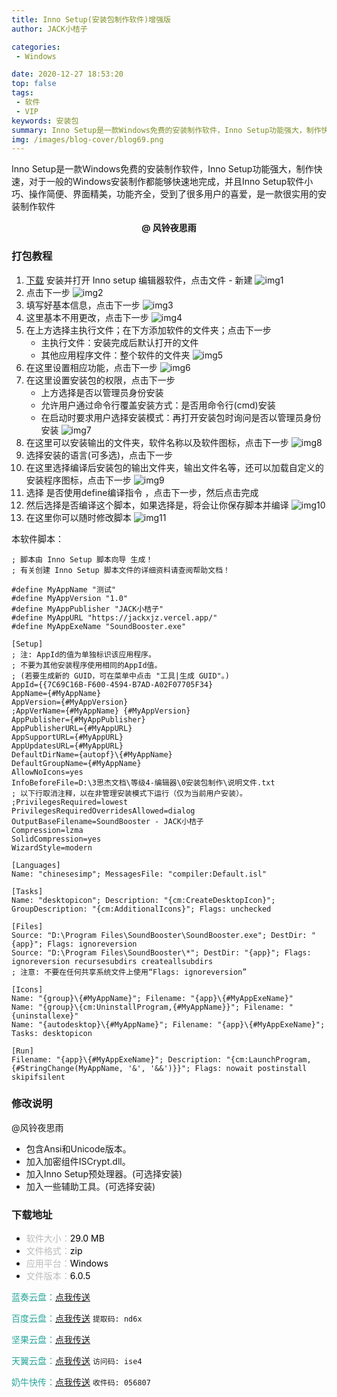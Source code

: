 ```yaml
---
title: Inno Setup(安装包制作软件)增强版
author: JACK小桔子

categories: 
 - Windows

date: 2020-12-27 18:53:20
top: false
tags: 
 - 软件
 - VIP
keywords: 安装包
summary: Inno Setup是一款Windows免费的安装制作软件，Inno Setup功能强大，制作快速，对于一般的Windows安装制作都能够快速地完成，并且Inno Setup软件小巧、操作简便、界面精美，功能齐全，受到了很多用户的喜爱，是一款很实用的安装制作软件
img: /images/blog-cover/blog69.png
---
```

Inno Setup是一款Windows免费的安装制作软件，Inno Setup功能强大，制作快速，对于一般的Windows安装制作都能够快速地完成，并且Inno Setup软件小巧、操作简便、界面精美，功能齐全，受到了很多用户的喜爱，是一款很实用的安装制作软件

**<center>@ 风铃夜思雨</center>**

### 打包教程
1. [下载](/2020/12/27/blog69/#下载地址) 安装并打开 Inno setup 编辑器软件，点击文件 - 新建
![img1](/images/blog/blog69/img1.png "© JACK小桔子")
2. 点击下一步
![img2](/images/blog/blog69/img2.png "© JACK小桔子")
3. 填写好基本信息，点击下一步
![img3](/images/blog/blog69/img3.png "© JACK小桔子")
4. 这里基本不用更改，点击下一步
![img4](/images/blog/blog69/img4.png "© JACK小桔子")
5. 在上方选择主执行文件；在下方添加软件的文件夹；点击下一步
    * 主执行文件：安装完成后默认打开的文件
    * 其他应用程序文件：整个软件的文件夹
![img5](/images/blog/blog69/img5.png "© JACK小桔子")
6. 在这里设置相应功能，点击下一步
![img6](/images/blog/blog69/img6.png "© JACK小桔子")
7. 在这里设置安装包的权限，点击下一步
    * 上方选择是否以管理员身份安装
    * 允许用户通过命令行覆盖安装方式：是否用命令行(cmd)安装
    * 在启动时要求用户选择安装模式：再打开安装包时询问是否以管理员身份安装
![img7](/images/blog/blog69/img7.png "© JACK小桔子")
8. 在这里可以安装输出的文件夹，软件名称以及软件图标，点击下一步
![img8](/images/blog/blog69/img8.png "© JACK小桔子")
9. 选择安装的语言(可多选)，点击下一步
10. 在这里选择编译后安装包的输出文件夹，输出文件名等，还可以加载自定义的安装程序图标，点击下一步
![img9](/images/blog/blog69/img9.png "© JACK小桔子")
11. 选择 是否使用define编译指令 ，点击下一步，然后点击完成
12. 然后选择是否编译这个脚本，如果选择是，将会让你保存脚本并编译
![img10](/images/blog/blog69/img10.png "© JACK小桔子")
13. 在这里你可以随时修改脚本
![img11](/images/blog/blog69/img11.png "© JACK小桔子")

本软件脚本：
```iss
; 脚本由 Inno Setup 脚本向导 生成！
; 有关创建 Inno Setup 脚本文件的详细资料请查阅帮助文档！

#define MyAppName "测试"
#define MyAppVersion "1.0"
#define MyAppPublisher "JACK小桔子"
#define MyAppURL "https://jackxjz.vercel.app/"
#define MyAppExeName "SoundBooster.exe"

[Setup]
; 注: AppId的值为单独标识该应用程序。
; 不要为其他安装程序使用相同的AppId值。
; (若要生成新的 GUID，可在菜单中点击 "工具|生成 GUID"。)
AppId={{7C69C16B-F600-4594-B7AD-A02F07705F34}
AppName={#MyAppName}
AppVersion={#MyAppVersion}
;AppVerName={#MyAppName} {#MyAppVersion}
AppPublisher={#MyAppPublisher}
AppPublisherURL={#MyAppURL}
AppSupportURL={#MyAppURL}
AppUpdatesURL={#MyAppURL}
DefaultDirName={autopf}\{#MyAppName}
DefaultGroupName={#MyAppName}
AllowNoIcons=yes
InfoBeforeFile=D:\3思杰文档\等级4-编辑器\0安装包制作\说明文件.txt
; 以下行取消注释，以在非管理安装模式下运行（仅为当前用户安装）。
;PrivilegesRequired=lowest
PrivilegesRequiredOverridesAllowed=dialog
OutputBaseFilename=SoundBooster - JACK小桔子
Compression=lzma
SolidCompression=yes
WizardStyle=modern

[Languages]
Name: "chinesesimp"; MessagesFile: "compiler:Default.isl"

[Tasks]
Name: "desktopicon"; Description: "{cm:CreateDesktopIcon}"; GroupDescription: "{cm:AdditionalIcons}"; Flags: unchecked

[Files]
Source: "D:\Program Files\SoundBooster\SoundBooster.exe"; DestDir: "{app}"; Flags: ignoreversion
Source: "D:\Program Files\SoundBooster\*"; DestDir: "{app}"; Flags: ignoreversion recursesubdirs createallsubdirs
; 注意: 不要在任何共享系统文件上使用“Flags: ignoreversion”

[Icons]
Name: "{group}\{#MyAppName}"; Filename: "{app}\{#MyAppExeName}"
Name: "{group}\{cm:UninstallProgram,{#MyAppName}}"; Filename: "{uninstallexe}"
Name: "{autodesktop}\{#MyAppName}"; Filename: "{app}\{#MyAppExeName}"; Tasks: desktopicon

[Run]
Filename: "{app}\{#MyAppExeName}"; Description: "{cm:LaunchProgram,{#StringChange(MyAppName, '&', '&&')}}"; Flags: nowait postinstall skipifsilent
```

### 修改说明
@风铃夜思雨
* 包含Ansi和Unicode版本。
* 加入加密组件ISCrypt.dll。
* 加入Inno Setup预处理器。(可选择安装)
* 加入一些辅助工具。(可选择安装)

### 下载地址
* <font color = #bcbcbc>软件大小：</font><font color = #000000>29.0 MB</font>
* <font color = #bcbcbc>文件格式：</font><font color = #000000>zip</font>
* <font color = #bcbcbc>应用平台：</font><font color = #000000>Windows</font>
* <font color = #bcbcbc>文件版本：</font><font color = #000000>6.0.5</font>

<font color = #26a59a>蓝奏云盘：</font>[点我传送](https://xjz3103.lanzoux.com/iRsNtjrynqj)

<font color = #26a59a>百度云盘：</font>[点我传送](https://pan.baidu.com/s/1FIiTOhDQ0BU7mtNujlSwXQ)  `提取码: nd6x`

<font color = #26a59a>坚果云盘：</font>[点我传送](https://www.jianguoyun.com/p/Dd7NctsQ8tX5CBi_ndUD)

<font color = #26a59a>天翼云盘：</font>[点我传送](https://cloud.189.cn/t/3IRJnifQJNfa)  `访问码: ise4`

<font color = #26a59a>奶牛快传：</font>[点我传送](https://cowtransfer.com/s/cc86c1c09df94a)  `收件码: 056807`